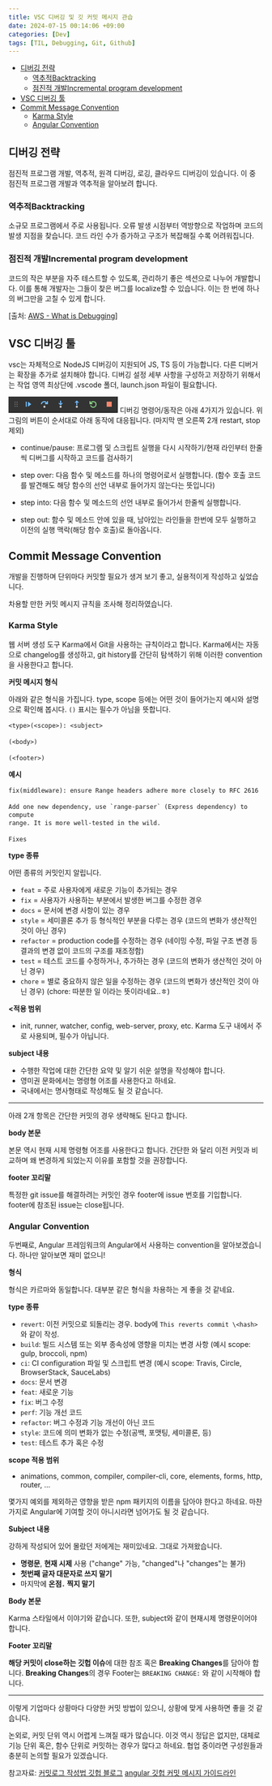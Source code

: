 ```yaml
---
title: VSC 디버깅 및 깃 커밋 메시지 관습
date: 2024-07-15 00:14:06 +09:00
categories: [Dev]
tags: [TIL, Debugging, Git, Github]
---
```


<!-- @import "[TOC]" {cmd="toc" depthFrom=1 depthTo=6 orderedList=false} -->

<!-- code_chunk_output -->

- [디버깅 전략](#디버깅-전략)
  - [역추적Backtracking](#역추적backtracking)
  - [점진적 개발Incremental program development](#점진적-개발incremental-program-development)
- [VSC 디버깅 툴](#vsc-디버깅-툴)
- [Commit Message Convention](#a-namecommitmessageconventionacommit-message-convention)
  - [Karma Style](#a-namekarmastyleakarma-style)
  - [Angular Convention](#a-nameangularconventionaangular-convention)

<!-- /code_chunk_output -->

## 디버깅 전략

점진적 프로그램 개발, 역추적, 원격 디버깅, 로깅, 클라우드 디버깅이 있습니다. 이 중 점진적 프로그램 개발과 역추적을 알아보려 합니다.

### 역추적Backtracking

소규모 프로그램에서 주로 사용됩니다. 오류 발생 시점부터 역방향으로 작업하며 코드의 발생 지점을 찾습니다. 코드 라인 수가 증가하고 구조가 복잡해질 수록 어려워집니다.

### 점진적 개발Incremental program development

코드의 작은 부분을 자주 테스트할 수 있도록, 관리하기 좋은 섹션으로 나누어 개발합니다. 이를 통해 개발자는 그들이 찾은 버그를 localize할 수 있습니다. 이는 한 번에 하나의 버그만을 고칠 수 있게 합니다.

[출처: [AWS - What is Debugging](https://aws.amazon.com/what-is/debugging/?nc1=h_ls)]

## VSC 디버깅 툴

vsc는 자체적으로 NodeJS 디버깅이 지원되어 JS, TS 등이 가능합니다. 다른 디버거는 확장을 추가로 설치해야 합니다. 디버깅 설정 세부 사항을 구성하고 저장하기 위해서는 작업 영역 최상단에 .vscode 폴더, launch.json 파일이 필요합니다.

![alt text](./image.png)
디버깅 명령어/동작은 아래 4가지가 있습니다. 위 그림의 버튼이 순서대로 아래 동작에 대응됩니다. (마지막 맨 오른쪽 2개 restart, stop 제외)

- continue/pause: 프로그램 및 스크립트 실행을 다시 시작하기/현재 라인부터 한줄씩 디버그를 시작하고 코드를 검사하기
- step over: 다음 함수 및 메소드를 하나의 명령어로서 실행합니다. (함수 호출 코드를 발견해도 해당 함수의 선언 내부로 들어가지 않는다는 뜻입니다)

- step into: 다음 함수 및 메소드의 선언 내부로 들어가서 한줄씩 실행합니다.

- step out: 함수 및 메소드 안에 있을 때, 남아있는 라인들을 한번에 모두 실행하고 이전의 실행 맥락(해당 함수 호출)로 돌아옵니다.

## <a name='CommitMessageConvention'></a>Commit Message Convention

개발을 진행하며 단위마다 커밋할 필요가 생겨 보기 좋고, 실용적이게 작성하고 싶었습니다.

차용할 만한 커밋 메시지 규칙을 조사해 정리하였습니다.

### <a name='KarmaStyle'></a>Karma Style

웹 서버 생성 도구 Karma에서 Git을 사용하는 규칙이라고 합니다. Karma에서는 자동으로 changelog를 생성하고, git history를 간단히 탐색하기 위해 이러한 convention을 사용한다고 합니다.

**<a name=''></a>커밋 메시지 형식**

아래와 같은 형식을 가집니다. type, scope 등에는 어떤 것이 들어가는지 예시와 설명으로 확인해 봅시다. `()` 표시는 필수가 아님을 뜻합니다.

```
<type>(<scope>): <subject>

(<body>)

(<footer>)

```

**<a name='-1'></a>예시**

```
fix(middleware): ensure Range headers adhere more closely to RFC 2616

Add one new dependency, use `range-parser` (Express dependency) to compute
range. It is more well-tested in the wild.

Fixes
```

**<a name='type'></a>type 종류**

어떤 종류의 커밋인지 알립니다.

- `feat` = 주로 사용자에게 새로운 기능이 추가되는 경우
- `fix` = 사용자가 사용하는 부분에서 발생한 버그를 수정한 경우
- `docs` = 문서에 변경 사항이 있는 경우
- `style` = 세미콜론 추가 등 형식적인 부분을 다루는 경우 (코드의 변화가 생산적인 것이 아닌 경우)
- `refactor` = production code를 수정하는 경우 (네이밍 수정, 파일 구조 변경 등 결과의 변경 없이 코드의 구조를 재조정함)
- `test` = 테스트 코드를 수정하거나, 추가하는 경우 (코드의 변화가 생산적인 것이 아닌 경우)
- `chore` = 별로 중요하지 않은 일을 수정하는 경우 (코드의 변화가 생산적인 것이 아닌 경우) (chore: 따분한 일 이라는 뜻이라네요..ㅎ)

**<a name='-1'></a><적용 범위**

- init, runner, watcher, config, web-server, proxy, etc.
  Karma 도구 내에서 주로 사용되며, 필수가 아닙니다.

**<a name='subject'></a>subject 내용**

- 수행한 작업에 대한 간단한 요약 및 알기 쉬운 설명을 작성해야 합니다.
- 영미권 문화에서는 명령형 어조를 사용한다고 하네요.
- 국내에서는 명사형태로 작성해도 될 것 같습니다.

---

아래 2개 항목은 간단한 커밋의 경우 생략해도 된다고 합니다.

**<a name='body'></a>body 본문**

본문 역시 현재 시제 명령형 어조를 사용한다고 합니다.
간단한 <subject>와 달리 이전 커밋과 비교하며 왜 변경하게 되었는지 이유를 포함할 것을 권장합니다.

**<a name='footer'></a>footer 꼬리말**

특정한 git issue를 해결하려는 커밋인 경우 footer에 issue 번호를 기입합니다.
footer에 참조된 issue는 close됩니다.

### <a name='AngularConvention'></a>Angular Convention

두번째로, Angular 프레임워크의 Angular에서 사용하는 convention을 알아보겠습니다. 하나만 알아보면 재미 없으니!

**<a name='-1'></a>형식**

형식은 카르마와 동일합니다. 대부분 같은 형식을 차용하는 게 좋을 것 같네요.

**<a name='type-1'></a>type 종류**

- `revert`: 이전 커밋으로 되돌리는 경우. body에 `This reverts commit \<hash>`와 같이 작성.
- `build`: 빌드 시스템 또는 외부 종속성에 영향을 미치는 변경 사항 (예시 scope: gulp, broccoli, npm)
- `ci`: CI configuration 파일 및 스크립트 변경 (예시 scope: Travis, Circle, BrowserStack, SauceLabs)
- `docs`: 문서 변경
- `feat`: 새로운 기능
- `fix`: 버그 수정
- `perf`: 기능 개선 코드
- `refactor`: 버그 수정과 기능 개선이 아닌 코드
- `style`: 코드에 의미 변화가 없는 수정(공백, 포맷팅, 세미콜론, 등)
- `test`: 테스트 추가 혹은 수정

**<a name='scope'></a>scope 적용 범위**

- animations, common, compiler, compiler-cli, core, elements, forms, http, router, ...

몇가지 예외를 제외하곤 영향을 받은 npm 패키지의 이름을 담아야 한다고 하네요. 마찬가지로 Angular에 기여할 것이 아니시라면 넘어가도 될 것 같습니다.

**<a name='Subject'></a>Subject 내용**

강하게 작성되어 있어 몰랐던 저에게는 재미있네요. 그대로 가져왔습니다.

- **명령문**, **현재 시제** 사용 ("change" 가능, "changed"나 "changes"는 불가)
- **첫번째 글자 대문자로 쓰지 말기**
- 마지막에 **온점`.` 찍지 말기**

**<a name='Body'></a>Body 본문**

Karma 스타일에서 이야기와 같습니다. 또한, subject와 같이 현재시제 명령문이어야 합니다.

**<a name='Footer'></a>Footer 꼬리말**

**해당 커밋이 close하는 깃헙 이슈**에 대한 참조 혹은 **Breaking Changes**를 담아야 합니다. **Breaking Changes**의 경우 Footer는 `BREAKING CHANGE:` 와 같이 시작해야 합니다.

---

이렇게 기업마다 상황마다 다양한 커밋 방법이 있으니, 상황에 맞게 사용하면 좋을 것 같습니다.

논외로, 커밋 단위 역시 어렵게 느껴질 때가 많습니다. 이것 역시 정답은 없지만, 대체로 기능 단위 혹은, 함수 단위로 커밋하는 경우가 많다고 하네요. 협업 중이라면 구성원들과 충분히 논의할 필요가 있겠습니다.

참고자료:
[커밋로그 작성법 깃헙 블로그](https://jryoun1.github.io/git/gitCommitLog/)
[angular 깃헙 커밋 메시지 가이드라인](https://github.com/angular/angular/blob/22b96b9/CONTRIBUTING.md#-commit-message-guidelines)
